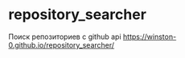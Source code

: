 # repository_searcher
Поиск репозиториев с github api
https://winston-0.github.io/repository_searcher/
